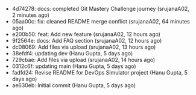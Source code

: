 - 4d74278: docs: completed Git Mastery Challenge journey (srujanaA02, 2 minutes ago)
- 05aa00c: fix: cleaned README merge conflict (srujanaA02, 64 minutes ago)
- e200b50: feat: Add new feature (srujanaA02, 12 hours ago)
- 9f2564e: docs: Add FAQ section (srujanaA02, 12 hours ago)
- dc08069: Add files via upload (srujanaA02, 13 hours ago)
- 38efdf4: updating dev (Hanu Gupta, 5 days ago)
- 729cbae: Add files via upload (srujanaA02, 14 hours ago)
- 0312c6f: updating main (Hanu Gupta, 5 days ago)
- fadfd24: Revise README for DevOps Simulator project (Hanu Gupta, 5 days ago)
- ae630eb: Initial commit (Hanu Gupta, 5 days ago)